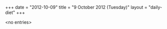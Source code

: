 +++
date = "2012-10-09"
title = "9 October 2012 (Tuesday)"
layout = "daily-diet"
+++

\<no entries\>